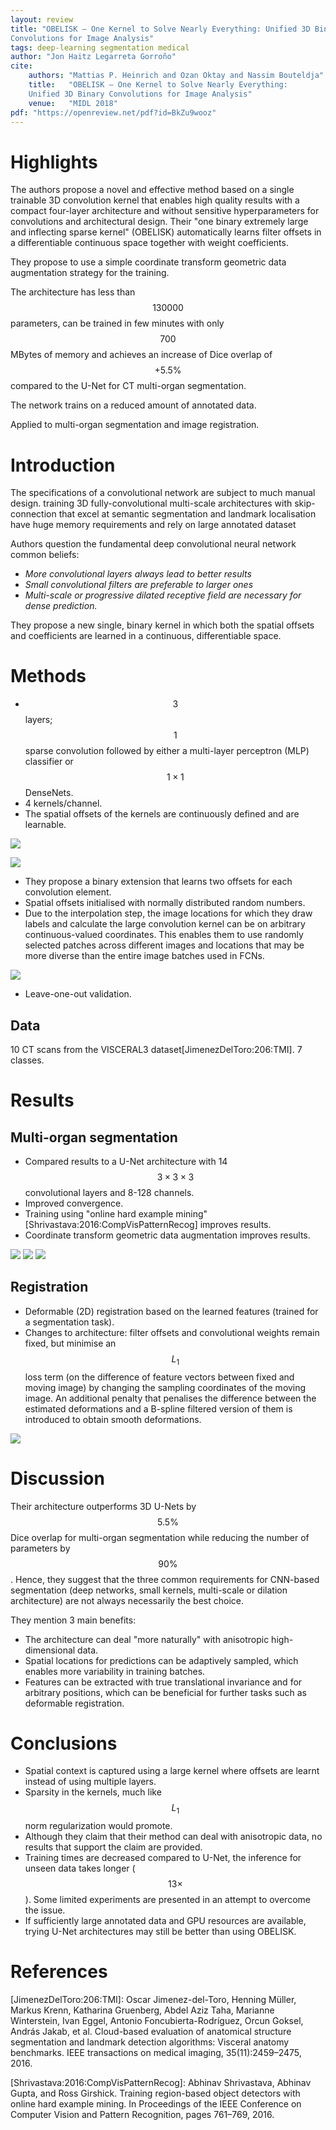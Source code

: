 ```yaml
---
layout: review
title: "OBELISK – One Kernel to Solve Nearly Everything: Unified 3D Binary
Convolutions for Image Analysis"
tags: deep-learning segmentation medical
author: "Jon Haitz Legarreta Gorroño"
cite:
    authors: "Mattias P. Heinrich and Ozan Oktay and Nassim Bouteldja"
    title:   "OBELISK – One Kernel to Solve Nearly Everything:
    Unified 3D Binary Convolutions for Image Analysis"
    venue:   "MIDL 2018"
pdf: "https://openreview.net/pdf?id=BkZu9wooz"
---
```



# Highlights

The authors propose a novel and effective method based on a single trainable 3D
convolution kernel that enables high quality results with a compact four-layer
architecture and without sensitive hyperparameters for convolutions and
architectural design. Their "one binary extremely large and inflecting sparse
kernel" (OBELISK) automatically learns filter offsets in a differentiable
continuous space together with weight coefficients.

They propose to use a simple coordinate transform geometric data augmentation
strategy for the training.

The architecture has less than $$130000$$ parameters, can be trained in few
minutes with only $$700$$ MBytes of memory and achieves an increase of Dice
overlap of $$+5.5\%$$ compared to the U-Net for CT multi-organ segmentation.

The network trains on a reduced amount of annotated data.

Applied to multi-organ segmentation and image registration.


# Introduction

The specifications of a convolutional network are subject to much manual
design.
training
3D fully-convolutional multi-scale architectures with skip-connection that
excel at semantic segmentation and landmark localisation have huge memory
requirements and rely on large annotated dataset

Authors question the fundamental deep convolutional neural network common
beliefs:
- *More convolutional layers always lead to better results*
- *Small convolutional filters are preferable to larger ones*
- *Multi-scale or progressive dilated receptive field are necessary for dense
 prediction.*

They propose a new single, binary kernel in which both the spatial offsets and
coefficients are learned in a continuous, differentiable space.


# Methods

- $$3$$ layers; $$1$$ sparse convolution followed by either a multi-layer
perceptron (MLP) classifier or $$1 \times 1$$ DenseNets.
- 4 kernels/channel.
- The spatial offsets of the kernels are continuously defined and are
learnable.

![](/deep-learning/images/OBELISK/Classical_convlayer_output_computation.png)

![](/deep-learning/images/OBELISK/OBELISK_convlayer_output_computation.png)

- They propose a binary extension that learns two offsets for each convolution
element.
- Spatial offsets initialised with normally distributed random numbers.
- Due to the interpolation step, the image locations for which they draw labels
and calculate the large convolution kernel can be on arbitrary
continuous-valued coordinates. This enables them to use randomly selected
patches across different images and locations that may be more diverse than the
entire image batches used in FCNs.

![](/deep-learning/images/OBELISK/Architecture.png)

- Leave-one-out validation.

## Data

10 CT scans from the VISCERAL3 dataset[JimenezDelToro:206:TMI]. 7 classes.


# Results

## Multi-organ segmentation

- Compared results to a U-Net architecture with 14 $$3 \times 3 \times 3$$
convolutional layers and 8-128 channels.
- Improved convergence.
- Training using "online hard example mining"[Shrivastava:2016:CompVisPatternRecog]
improves results.
- Coordinate transform geometric data augmentation improves results.

![](/deep-learning/images/OBELISK/Segmentation_result.png)
![](/deep-learning/images/OBELISK/Segmentation_result_Dice_plots.png)
![](/deep-learning/images/OBELISK/Segmentation_result_Dice_scores.png)

## Registration

- Deformable (2D) registration based on the learned features (trained for a
segmentation task).
- Changes to architecture: filter offsets and convolutional weights remain
fixed, but minimise an $$L_1$$ loss term (on the difference of feature vectors
between fixed and moving image) by changing the sampling coordinates of the
moving image. An additional penalty that penalises the difference between the
estimated deformations and a B-spline filtered version of them is introduced to
obtain smooth deformations.

![](/deep-learning/images/OBELISK/Registration_result.png)


# Discussion
Their architecture outperforms 3D U-Nets by $$5.5\%$$ Dice overlap for
multi-organ segmentation while reducing the number of parameters by $$90\%$$.
Hence, they suggest that the three common requirements for CNN-based
segmentation (deep networks, small kernels, multi-scale or dilation
architecture) are not always necessarily the best choice.

They mention 3 main benefits:
- The architecture can deal "more naturally" with anisotropic high-dimensional
data.
- Spatial locations for predictions can be adaptively sampled, which enables
more variability in training batches.
- Features can be extracted with true translational invariance and for
arbitrary positions, which can be beneficial for further tasks such as
deformable registration.


# Conclusions
- Spatial context is captured using a large kernel where offsets are learnt
instead of using multiple layers.
- Sparsity in the kernels, much like $$L_1$$ norm regularization would promote.
- Although they claim that their method can deal with anisotropic data, no
results that support the claim are provided.
- Training times are decreased compared to U-Net, the inference for unseen data
takes longer ($$13\times$$). Some limited experiments are presented in an
attempt to overcome the issue.
- If sufficiently large annotated data and GPU resources are available, trying
U-Net architectures may still be better than using OBELISK.


# References
[JimenezDelToro:206:TMI]: Oscar Jimenez-del-Toro, Henning Müller, Markus Krenn,
Katharina Gruenberg, Abdel Aziz Taha, Marianne Winterstein, Ivan Eggel, Antonio
Foncubierta-Rodríguez, Orcun Goksel, András Jakab, et al. Cloud-based
evaluation of anatomical structure segmentation and landmark detection
algorithms: Visceral anatomy benchmarks. IEEE transactions on medical imaging,
35(11):2459–2475, 2016.

[Shrivastava:2016:CompVisPatternRecog]: Abhinav Shrivastava, Abhinav Gupta, and
Ross Girshick. Training region-based object detectors with online hard example
mining. In Proceedings of the IEEE Conference on Computer Vision and Pattern
Recognition, pages 761–769, 2016.
